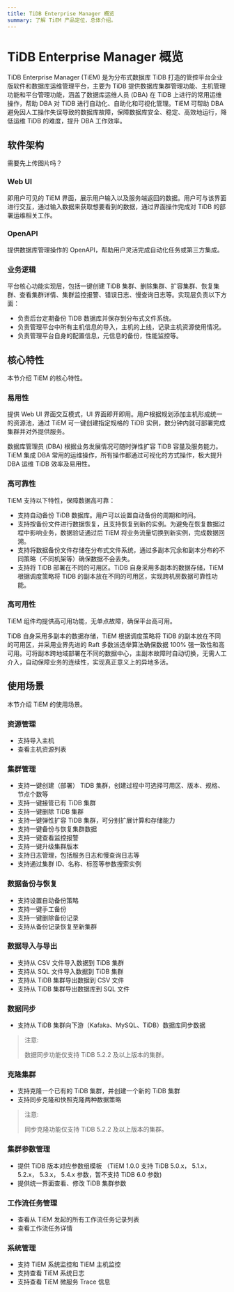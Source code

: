 ```yaml
---
title: TiDB Enterprise Manager 概览
summary: 了解 TiEM 产品定位，总体介绍。
---
```


# TiDB Enterprise Manager 概览 #
TiDB Enterprise Manager (TiEM) 是为分布式数据库 TiDB 打造的管控平台企业版软件和数据库运维管理平台，主要为 TiDB 提供数据库集群管理功能、主机管理功能和平台管理功能，涵盖了数据库运维人员 (DBA) 在 TiDB 上进行的常用运维操作，帮助 DBA 对 TiDB 进行自动化、自助化和可视化管理。TiEM 可帮助 DBA 避免因人工操作失误导致的数据库故障，保障数据库安全、稳定、高效地运行，降低运维 TiDB 的难度，提升 DBA 工作效率。

## 软件架构 ##
需要先上传图片吗？

### Web UI ###
即用户可见的 TiEM 界面，展示用户输入以及服务端返回的数据。用户可与该界面进行交互，通过输入数据来获取想要看到的数据，通过界面操作完成对 TiDB 的部署运维相关工作。

### OpenAPI ###
提供数据库管理操作的 OpenAPI，帮助用户灵活完成自动化任务或第三方集成。

### 业务逻辑 ###
平台核心功能实现层，包括一键创建 TiDB 集群、删除集群、扩容集群、恢复集群、查看集群详情、集群监控报警、错误日志、慢查询日志等。实现层负责以下方面：
 - 负责后台定期备份 TiDB 数据库并保存到分布式文件系统。
 - 负责管理平台中所有主机信息的导入，主机的上线，记录主机资源使用情况。
 - 负责管理平台自身的配置信息，元信息的备份，性能监控等。

## 核心特性 ##
本节介绍 TiEM 的核心特性。

### 易用性 ###
提供 Web UI 界面交互模式，UI 界面即开即用。用户根据规划添加主机形成统一的资源池，通过 TiEM 可一键创建指定规格的 TiDB 实例，数分钟内就可部署完成集群并对外提供服务。

数据库管理员 (DBA) 根据业务发展情况可随时弹性扩容 TiDB 容量及服务能力。TiEM 集成 DBA 常用的运维操作，所有操作都通过可视化的方式操作，极大提升 DBA 运维 TiDB 效率及易用性。
### 高可靠性 ###
TiEM 支持以下特性，保障数据高可靠：
- 支持自动备份 TiDB 数据库。用户可以设置自动备份的周期和时间。
- 支持按备份文件进行数据恢复，且支持恢复到新的实例。为避免在恢复数据过程中影响业务，数据验证通过后 TiEM 将业务流量切换到新实例，完成数据回溯。
- 支持将数据备份文件存储在分布式文件系统，通过多副本冗余和副本分布的不同策略（不同机架等）确保数据不会丢失。
- 支持将 TiDB 部署在不同的可用区。TiDB 自身采用多副本的数据存储，TiEM 根据调度策略将 TiDB 的副本放在不同的可用区，实现跨机房数据可靠性功能。
### 高可用性 ###
TiEM 组件均提供高可用功能，无单点故障，确保平台高可用。

TiDB 自身采用多副本的数据存储，TiEM 根据调度策略将 TiDB 的副本放在不同的可用区，并采用业界先进的 Raft 多数派选举算法确保数据 100% 强一致性和高可用。可将副本跨地域部署在不同的数据中心，主副本故障时自动切换，无需人工介入，自动保障业务的连续性，实现真正意义上的异地多活。
## 使用场景 ##
本节介绍 TiEM 的使用场景。
### 资源管理 ###
- 支持导入主机
- 查看主机资源列表
### 集群管理 ###
- 支持一键创建（部署） TiDB 集群，创建过程中可选择可用区、版本、规格、节点个数等
- 支持一键接管已有 TiDB 集群
- 支持一键删除 TiDB 集群
- 支持一键弹性扩容 TiDB 集群，可分别扩展计算和存储能力
- 支持一键备份与恢复集群数据
- 支持一键查看监控报警
- 支持一键升级集群版本
- 支持日志管理，包括服务日志和慢查询日志等
- 支持通过集群 ID、名称、标签等参数搜索实例
### 数据备份与恢复 ###
- 支持设置自动备份策略
- 支持一键手工备份
- 支持一键删除备份记录
- 支持从备份记录恢复至新集群
### 数据导入与导出 ###
- 支持从 CSV 文件导入数据到 TiDB 集群
- 支持从 SQL 文件导入数据到 TiDB 集群
- 支持从 TiDB 集群导出数据到 CSV 文件
- 支持从 TiDB 集群导出数据库到 SQL 文件
### 数据同步 ###
- 支持从 TiDB 集群向下游（Kafaka、MySQL、TiDB）数据库同步数据

> 注意: 
> 
> 数据同步功能仅支持 TiDB 5.2.2 及以上版本的集群。
### 克隆集群 ###
- 支持克隆一个已有的 TiDB 集群，并创建一个新的 TiDB 集群
- 支持同步克隆和快照克隆两种数据策略
> 注意: 
> 
> 同步克隆功能仅支持 TiDB 5.2.2 及以上版本的集群。
### 集群参数管理 ###
- 提供 TiDB 版本对应参数组模板 （TiEM 1.0.0 支持 TiDB 5.0.x， 5.1.x， 5.2.x， 5.3.x， 5.4.x 参数，暂不支持 TiDB 6.0 参数)
- 提供统一界面查看、修改 TiDB 集群参数
### 工作流任务管理 ###
- 查看从 TiEM 发起的所有工作流任务记录列表
- 查看工作流任务详情
### 系统管理 ###
- 支持 TiEM 系统监控和 TiEM 主机监控
- 支持查看 TiEM 系统日志
- 支持查看 TiEM 微服务 Trace 信息
